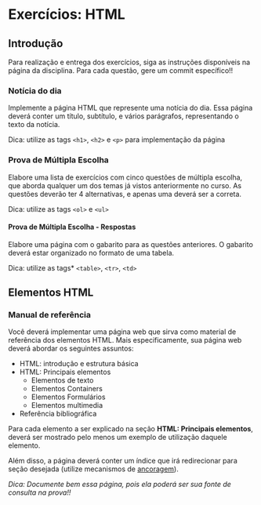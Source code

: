 # Exercícios: HTML

## Introdução

Para realização e entrega dos exercícios, siga as instruções disponíveis na página da disciplina. Para cada questão, gere um commit específico!!

### Notícia do dia

Implemente a página HTML que represente uma notícia do dia. Essa página deverá conter um título, subtítulo, e vários parágrafos, representando o texto da notícia.

Dica: utilize as tags `<h1>`, `<h2>` e `<p>` para implementação da página

### Prova de Múltipla Escolha

Elabore uma lista de exercícios com cinco questões de múltipla escolha, que aborda qualquer um dos temas já vistos anteriormente no curso. As questões deverão ter 4 alternativas, e apenas uma deverá ser a correta.

Dica: utilize as tags `<ol>` e `<ul>`


#### Prova de Múltipla Escolha - Respostas

Elabore uma página com o gabarito para as questões anteriores. O gabarito deverá estar organizado no formato de uma tabela.

Dica: utilize as tags* `<table>`, `<tr>`, `<td>`

## Elementos HTML

### Manual de referência

Você deverá implementar uma página web que sirva como material de referência dos elementos HTML. Mais especificamente, sua página web deverá abordar os seguintes assuntos:

* HTML: introdução e estrutura básica
* HTML: Principais elementos
  * Elementos de texto
  * Elementos Containers
  * Elementos Formulários
  * Elementos multimedia
* Referência bibliográfica

Para cada elemento a ser explicado na seção **HTML: Principais elementos**, deverá ser mostrado pelo menos um exemplo de utilização daquele elemento.

Além disso, a página deverá conter um índice que irá redirecionar para seção desejada (utilize mecanismos de [ancoragem](http://stackoverflow.com/questions/484719/html-anchors-with-name-or-id)).

*Dica: Documente bem essa página, pois ela poderá ser sua fonte de consulta na prova!!*
